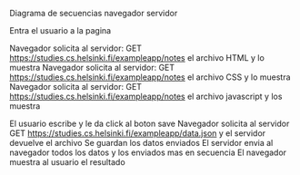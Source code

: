 Diagrama de secuencias
navegador
servidor

Entra el usuario a la pagina

Navegador solicita al servidor: GET https://studies.cs.helsinki.fi/exampleapp/notes el archivo HTML y lo muestra
Navegador solicita al servidor: GET https://studies.cs.helsinki.fi/exampleapp/notes el archivo CSS y lo muestra
Navegador solicita al servidor: GET https://studies.cs.helsinki.fi/exampleapp/notes el archivo javascript y los muestra

El usuario escribe y le da click al boton save
Navegador solicita al servidor GET https://studies.cs.helsinki.fi/exampleapp/data.json y el servidor devuelve el archivo
Se guardan los datos enviados
El servidor envia al navegador todos los datos y los enviados mas en secuencia
El navegador muestra al usuario el resultado
